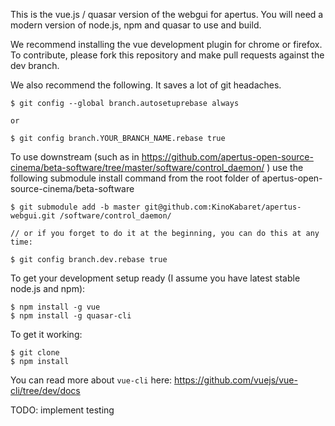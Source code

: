 This is the vue.js / quasar version of the webgui for apertus. You will need a modern version of node.js, npm and quasar to use and build.

We recommend installing the vue development plugin for chrome or firefox. To contribute, please fork this repository and make pull requests against the dev branch.

We also recommend the following. It saves a lot of git headaches.
```
$ git config --global branch.autosetuprebase always

or

$ git config branch.YOUR_BRANCH_NAME.rebase true

```

To use downstream (such as in https://github.com/apertus-open-source-cinema/beta-software/tree/master/software/control_daemon/ ) use the following submodule install command from the root folder of apertus-open-source-cinema/beta-software

```
$ git submodule add -b master git@github.com:KinoKabaret/apertus-webgui.git /software/control_daemon/

// or if you forget to do it at the beginning, you can do this at any time: 

$ git config branch.dev.rebase true

```
To get your development setup ready (I assume you have latest stable node.js and npm):

```
$ npm install -g vue
$ npm install -g quasar-cli
``` 
To get it working:

```
$ git clone 
$ npm install

```

You can read more about `vue-cli` here: https://github.com/vuejs/vue-cli/tree/dev/docs

TODO: implement testing
